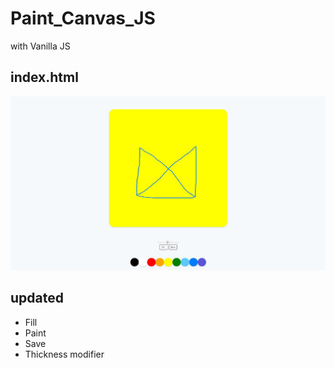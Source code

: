 # Paint_Canvas_JS
with Vanilla JS

## index.html
![4](./images/intro.JPG)

## updated
- Fill
- Paint
- Save
- Thickness modifier
